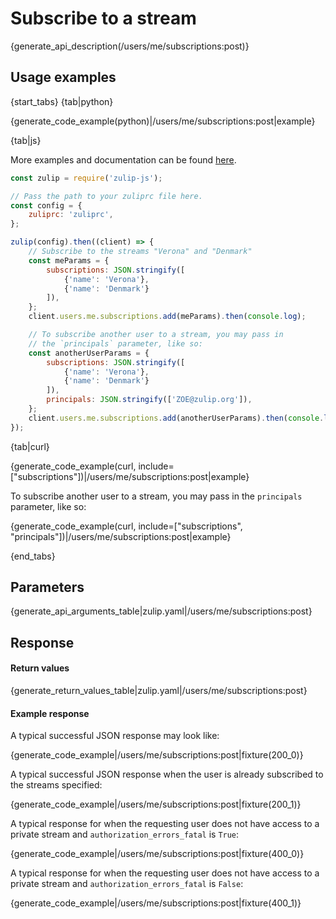 # Subscribe to a stream

{generate_api_description(/users/me/subscriptions:post)}

## Usage examples

{start_tabs}
{tab|python}

{generate_code_example(python)|/users/me/subscriptions:post|example}

{tab|js}

More examples and documentation can be found [here](https://github.com/zulip/zulip-js).

```js
const zulip = require('zulip-js');

// Pass the path to your zuliprc file here.
const config = {
    zuliprc: 'zuliprc',
};

zulip(config).then((client) => {
    // Subscribe to the streams "Verona" and "Denmark"
    const meParams = {
        subscriptions: JSON.stringify([
            {'name': 'Verona'},
            {'name': 'Denmark'}
        ]),
    };
    client.users.me.subscriptions.add(meParams).then(console.log);

    // To subscribe another user to a stream, you may pass in
    // the `principals` parameter, like so:
    const anotherUserParams = {
        subscriptions: JSON.stringify([
            {'name': 'Verona'},
            {'name': 'Denmark'}
        ]),
        principals: JSON.stringify(['ZOE@zulip.org']),
    };
    client.users.me.subscriptions.add(anotherUserParams).then(console.log);
});
```

{tab|curl}

{generate_code_example(curl, include=["subscriptions"])|/users/me/subscriptions:post|example}

To subscribe another user to a stream, you may pass in
the `principals` parameter, like so:

{generate_code_example(curl, include=["subscriptions", "principals"])|/users/me/subscriptions:post|example}

{end_tabs}

## Parameters

{generate_api_arguments_table|zulip.yaml|/users/me/subscriptions:post}

## Response

#### Return values

{generate_return_values_table|zulip.yaml|/users/me/subscriptions:post}

#### Example response

A typical successful JSON response may look like:

{generate_code_example|/users/me/subscriptions:post|fixture(200_0)}

A typical successful JSON response when the user is already subscribed to
the streams specified:

{generate_code_example|/users/me/subscriptions:post|fixture(200_1)}

A typical response for when the requesting user does not have access to
a private stream and `authorization_errors_fatal` is `True`:

{generate_code_example|/users/me/subscriptions:post|fixture(400_0)}


A typical response for when the requesting user does not have access to
a private stream and `authorization_errors_fatal` is `False`:

{generate_code_example|/users/me/subscriptions:post|fixture(400_1)}
